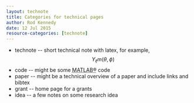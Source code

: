```yaml
---
layout: technote
title: Categories for technical pages
author: Rod Kennedy
date: 12 Jul 2015
resource-categories: [technote]
---
```


- technote -- short technical note with latex, for example, $$Y_{\ell}{m}(\theta,\phi)$$
- code -- might be some <abbr title="MATLAB&reg; is a high-level technical computing language">MATLAB&reg;</abbr> code
- paper -- might be a technical overview of a paper and include links and bibtex
- grant -- home page for a grants
- idea -- a few notes on some research idea

